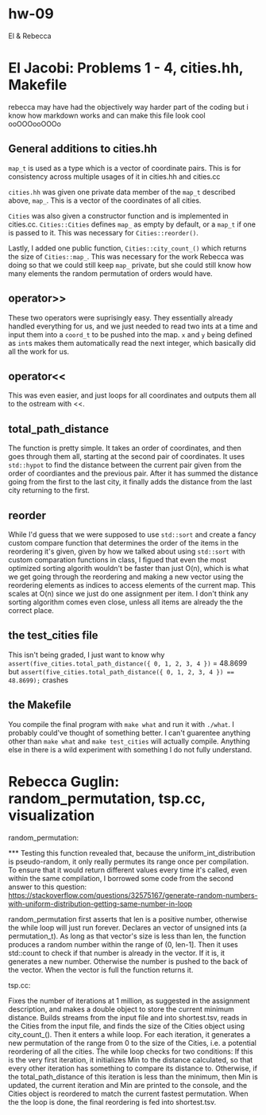 # hw-09
El &amp; Rebecca

El Jacobi: Problems 1 - 4, cities.hh, Makefile
=========================

rebecca may have had the objectively way harder part of the coding but i know how markdown works and can make this file look cool ooOOOooOOOo

## General additions to cities.hh

`map_t` is used as a type which is a vector of coordinate pairs. This is for consistency across multiple usages of it in cities.hh and cities.cc

`cities.hh` was given one private data member of the `map_t` described above, `map_`. This is a vector of the coordinates of all cities.

`Cities` was also given a constructor function and is implemented in cities.cc. `Cities::Cities` defines `map_` as empty by default, or a `map_t` if one is passed to it. This was necessary for `Cities::reorder()`.

Lastly, I added one public function, `Cities::city_count_()` which returns the size of `Cities::map_`. This was necessary for the work Rebecca was doing so that we could still keep `map_` private, but she could still know how many elements the random permutation of orders would have.

## operator>>

These two operators were suprisingly easy. They essentially already handled everything for us, and we just needed to read two ints at a time and input them into a `coord_t` to be pushed into the map. `x` and `y` being defined as `int`s makes them automatically read the next integer, which basically did all the work for us.

## operator<<

This was even easier, and just loops for all coordinates and outputs them all to the ostream with <<.

## total_path_distance

The function is pretty simple. It takes an order of coordinates, and then goes through them all, starting at the second pair of coordinates. It uses `std::hypot` to find the distance between the current pair given from the order of coordiantes and the previous pair. After it has summed the distance going from the first to the last city, it finally adds the distance from the last city returning to the first.

## reorder

While I'd guess that we were supposed to use `std::sort` and create a fancy custom compare function that determines the order of the items in the reordering it's given, given by how we talked about using `std::sort` with custom comparation functions in class, I figued that even the most optimized sorting algorith wouldn't be faster than just O(n), which is what we get going through the reordering and making a new vector using the reordering elements as indices to access elements of the current map. This scales at O(n) since we just do one assignment per item. I don't think any sorting algorithm comes even close, unless all items are already the the correct place.

## the test_cities file

This isn't being graded, I just want to know why `assert(five_cities.total_path_distance({ 0, 1, 2, 3, 4 })` = 48.8699 but `assert(five_cities.total_path_distance({ 0, 1, 2, 3, 4 }) == 48.8699);` crashes

## the Makefile

You compile the final program with `make what` and run it with `./what`. I probably could've thought of something better. I can't guarentee anything other than `make what` and `make test_cities` will actually compile. Anything else in there is a wild experiment with something I do not fully understand.

Rebecca Guglin: random_permutation, tsp.cc, visualization
=========================================================

random_permutation:

*** Testing this function revealed that, because the uniform_int_distribution is pseudo-random, it only really permutes its range once per compilation. To ensure that it would return different values every time it's called, even within the same compilation, I borrowed some code from the second answer to this question: https://stackoverflow.com/questions/32575167/generate-random-numbers-with-uniform-distribution-getting-same-number-in-loop 

random_permutation first asserts that len is a positive number, otherwise the while loop will just run forever. Declares an vector of unsigned ints (a permutation_t). As long as that vector's size is less than len, the function produces a random number within the range of (0, len-1]. Then it uses std::count to check if that number is already in the vector. If it is, it generates a new number. Otherwise the number is pushed to the back of the vector. When the vector is full the function returns it. 

tsp.cc:

Fixes the number of iterations at 1 million, as suggested in the assignment description, and makes a double object to store the current minimum distance. Builds streams from the input file and into shortest.tsv, reads in the Cities from the input file, and finds the size of the Cities object using city_count_().
Then it enters a while loop. For each iteration, it generates a new permutation of the range from 0 to the size of the Cities, i.e. a potential reordering of all the cities. The while loop checks for two conditions:
If this is the very first iteration, it initializes Min to the distance calculated, so that every other iteration has something to compare its distance to.
Otherwise, if the total_path_distance of this iteration is less than the minimum, then Min is updated, the current iteration and Min are printed to the console, and the Cities object is reordered to match the current fastest permutation. When the the loop is done, the final reordering is fed into shortest.tsv. 
